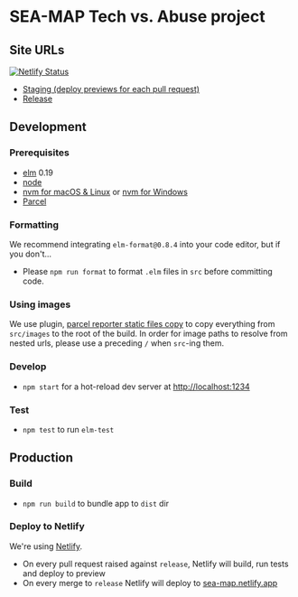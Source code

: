 # SEA-MAP Tech vs. Abuse project

## Site URLs

[![Netlify Status](https://api.netlify.com/api/v1/badges/7786cc97-9bfb-4b62-b8b6-b17f43d3dacc/deploy-status)](https://app.netlify.com/sites/sea-map/deploys)
- [Staging (deploy previews for each pull request)](https://app.netlify.com/sites/sea-map/deploys)
- [Release](https://guide.survivingeconomicabuse.org)

## Development

### Prerequisites

- [elm](http://elm-lang.org/) 0.19
- [node](https://nodejs.org/)
- [nvm for macOS & Linux](https://github.com/nvm-sh/nvm) or [nvm for Windows](https://github.com/coreybutler/nvm-windows)
- [Parcel](https://parceljs.org)

### Formatting

We recommend integrating `elm-format@0.8.4` into your code editor, but if you don't...

- Please `npm run format` to format `.elm` files in `src` before committing code.

### Using images

We use plugin, [parcel reporter static files copy](https://github.com/elwin013/parcel-reporter-static-files-copy) to copy everything from `src/images` to the root of the build. In order for image paths to
resolve from nested urls, please use a preceding `/` when `src`-ing them.

### Develop

- `npm start` for a hot-reload dev server at [http://localhost:1234](http://localhost:1234/)

### Test

- `npm test` to run `elm-test`

## Production

### Build

- `npm run build` to bundle app to `dist` dir

### Deploy to Netlify

We're using [Netlify](https://www.netlify.com).

- On every pull request raised against `release`, Netlify will build, run tests and deploy to preview
- On every merge to `release` Netlify will deploy to [sea-map.netlify.app](https://sea-map.netlify.app)
